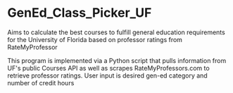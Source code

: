 # GenEd_Class_Picker_UF
Aims to calculate the best courses to fulfill general education requirements for the University of Florida based on professor ratings from RateMyProfessor

This program is implemented via a Python script that pulls information from UF's public Courses API as well as scrapes RateMyProfessors.com to retrieve professor ratings.
User input is desired gen-ed category and number of credit hours
